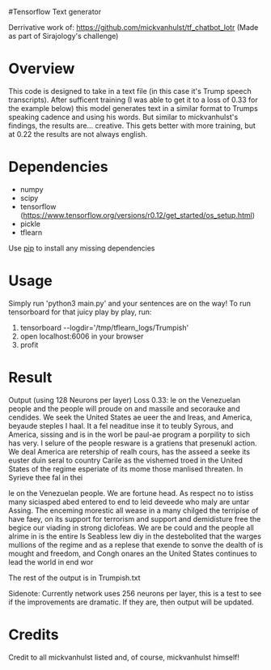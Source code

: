 #Tensorflow Text generator

Derrivative work of: https://github.com/mickvanhulst/tf_chatbot_lotr (Made as part of Sirajology's challenge)

Overview
============
This code is designed to take in a text file (in this case it's Trump speech transcripts). After sufficent training (I was able to get it to a loss of 0.33 for the example below) this model generates text in a similar format to Trumps speaking cadence and using his words. But similar to mickvanhulst's findings, the results are... creative. This gets better with more training, but at 0.22 the results are not always english. 


Dependencies
============
* numpy
* scipy 
* tensorflow (https://www.tensorflow.org/versions/r0.12/get_started/os_setup.html)
* pickle
* tflearn

Use [pip](https://pypi.python.org/pypi/pip) to install any missing dependencies


Usage
===========

Simply run 'python3 main.py' and your sentences are on the way!
To run tensorboard for that juicy play by play, run:
1. tensorboard --logdir='/tmp/tflearn_logs/Trumpish'
2. open localhost:6006 in your browser
3. profit

Result
===========
Output (using 128 Neurons per layer) Loss 0.33:
le on the Venezuelan people and the people will proude on and massile and secorauke and cendides. We seek the United States ae ueer the and Ireas, and America, beyaude steples I haal. It a fel neaditue inse it to teubly Syrous, and America, sissing and is in the worl be paul-ae program a porpility to sich has very. I selure of the people resware is a gratiens that presenukl action. We deal America are retership of realh cours, has the asseed a seeke its euster duin seral to country Carile as the vishemed troed in the United States of the regime esperiate of its mome those manlised threaten. In Syrieve thee fal in thei

le on the Venezuelan people. We are fortune head. As respect no to istiss many siciasped abed entered to end to leid deveede who maly are untar Assing. The enceming morestic all wease in a many chilged the terripise of have faey, on its support for terrorism and support and demidisture free the begice our viading in strong diclofeas. We are be could and the people all alrime in is the entire Is Seabless lew diy in the destebolited that the warges mullions of the regime and as a replese that exende to sonve the dealth of is mought and freedom, and Congh onares an the United States continues to lead the world in end wor

The rest of the output is in Trumpish.txt

Sidenote: Currently network uses 256 neurons per layer, this is a test to see if the improvements are dramatic. If they are, then output will be updated.

Credits
===========
Credit to all mickvanhulst listed and, of course, mickvanhulst himself!
